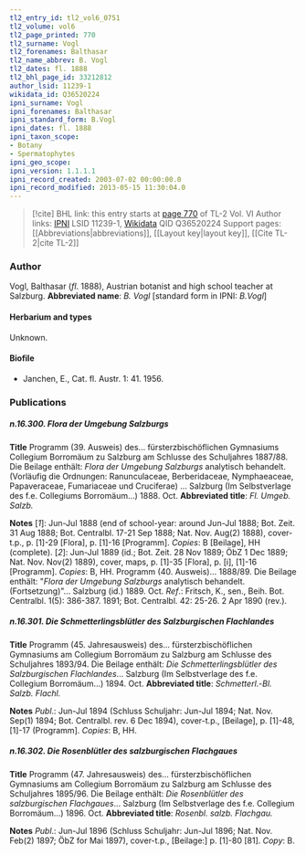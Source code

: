```yaml
---
tl2_entry_id: tl2_vol6_0751
tl2_volume: vol6
tl2_page_printed: 770
tl2_surname: Vogl
tl2_forenames: Balthasar
tl2_name_abbrev: B. Vogl
tl2_dates: fl. 1888
tl2_bhl_page_id: 33212812
author_lsid: 11239-1
wikidata_id: Q36520224
ipni_surname: Vogl
ipni_forenames: Balthasar
ipni_standard_form: B.Vogl
ipni_dates: fl. 1888
ipni_taxon_scope: 
- Botany
- Spermatophytes
ipni_geo_scope: 
ipni_version: 1.1.1.1
ipni_record_created: 2003-07-02 00:00:00.0
ipni_record_modified: 2013-05-15 11:30:04.0
---
```


> [!cite] BHL link: this entry starts at [page 770](https://www.biodiversitylibrary.org/page/33212812) of TL-2 Vol. VI
> Author links: [IPNI](https://www.ipni.org/a/11239-1) LSID 11239-1, [Wikidata](https://www.wikidata.org/wiki/Q36520224) QID Q36520224
> Support pages: [[Abbreviations|abbreviations]], [[Layout key|layout key]], [[Cite TL-2|cite TL-2]]

### Author

Vogl, Balthasar (*fl*. 1888), Austrian botanist and high school teacher at Salzburg. 
**Abbreviated name**: *B. Vogl* \[standard form in IPNI: *B.Vogl*\]

#### Herbarium and types

Unknown.

#### Biofile

- Janchen, E., Cat. fl. Austr. 1: 41. 1956.

### Publications

##### n.16.300. Flora der Umgebung Salzburgs

**Title**
Programm (39. Ausweis) des... fürsterzbischöflichen Gymnasiums Collegium Borromäum zu Salzburg am Schlusse des Schuljahres 1887/88. Die Beilage enthält: *Flora der Umgebung Salzburgs* analytisch behandelt. (Vorläufig die Ordnungen: Ranunculaceae, Berberidaceae, Nymphaeaceae, Papaveraceae, Fumariaceae und Cruciferae) ... Salzburg (Im Selbstverlage des f.e. Collegiums Borromäum...) 1888. Oct.
**Abbreviated title**: *Fl. Umgeb. Salzb.*

**Notes**
\[*1*\]: Jun-Jul 1888 (end of school-year: around Jun-Jul 1888; Bot. Zeit. 31 Aug 1888; Bot. Centralbl. 17-21 Sep 1888; Nat. Nov. Aug(2) 1888), cover-t.p., p. \[1\]-29 \[Flora\], p. \[1\]-16 \[Programm\]. *Copies*: B \[Beilage\], HH (complete).
\[*2*\]: Jun-Jul 1889 (id.; Bot. Zeit. 28 Nov 1889; ÖbZ 1 Dec 1889; Nat. Nov. Nov(2) 1889), cover, maps, p. \[1\]-35 \[Flora\], p. \[i\], \[1\]-16 \[Programm\]. *Copies*: B, HH. Programm (40. Ausweis)... 1888/89. Die Beilage enthält: "*Flora der Umgebung Salzburgs* analytisch behandelt. (Fortsetzung)"... Salzburg (id.) 1889. Oct.
*Ref*.: Fritsch, K., sen., Beih. Bot. Centralbl. 1(5): 386-387. 1891; Bot. Centralbl. 42: 25-26. 2 Apr 1890 (rev.).

##### n.16.301. Die Schmetterlingsblütler des Salzburgischen Flachlandes

**Title**
Programm (45. Jahresausweis) des... fürsterzbischöflichen Gymnasiums am Collegium Borromäum zu Salzburg am Schlusse des Schuljahres 1893/94. Die Beilage enthält: *Die Schmetterlingsblütler des Salzburgischen Flachlandes*... Salzburg (Im Selbstverlage des f.e. Collegium Borromäum...) 1894. Oct.
**Abbreviated title**: *Schmetterl*.-*Bl. Salzb. Flachl.*

**Notes**
*Publ*.: Jun-Jul 1894 (Schluss Schuljahr: Jun-Jul 1894; Nat. Nov. Sep(1) 1894; Bot. Centralbl. rev. 6 Dec 1894), cover-t.p., \[Beilage\], p. \[1\]-48, \[1\]-17 (Programm\]. *Copies*: B, HH.

##### n.16.302. Die Rosenblütler des salzburgischen Flachgaues

**Title**
Programm (47. Jahresausweis) des... fürsterzbischöflichen Gymnasiums am Collegium Borromäum zu Salzburg am Schlusse des Schuljahres 1895/96. Die Beilage enthält: *Die Rosenblütler des salzburgischen Flachgaues*... Salzburg (Im Selbstverlage des f.e. Collegium Borromäum...) 1896. Oct.
**Abbreviated title**: *Rosenbl. salzb. Flachgau.*

**Notes**
*Publ*.: Jun-Jul 1896 (Schluss Schuljahr: Jun-Jul 1896; Nat. Nov. Feb(2) 1897; ÖbZ for Mai 1897), cover-t.p., \[Beilage:\] p. \[1\]-80 \[81\]. *Copy*: B.

